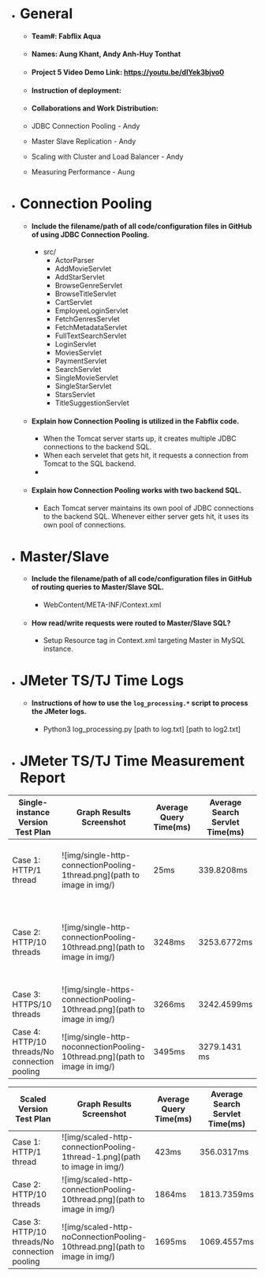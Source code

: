 - # General
    - #### Team#: Fabflix Aqua
    
    - #### Names: Aung Khant, Andy Anh-Huy Tonthat
    
    - #### Project 5 Video Demo Link: https://youtu.be/dIYek3bjvo0

    - #### Instruction of deployment:

    - #### Collaborations and Work Distribution:

    - JDBC Connection Pooling - Andy
    - Master Slave Replication - Andy
    - Scaling with Cluster and Load Balancer - Andy
    - Measuring Performance - Aung


- # Connection Pooling
    - #### Include the filename/path of all code/configuration files in GitHub of using JDBC Connection Pooling.
      - src/
        - ActorParser
        - AddMovieServlet
        - AddStarServlet
        - BrowseGenreServlet
        - BrowseTitleServlet
        - CartServlet
        - EmployeeLoginServlet
        - FetchGenresServlet
        - FetchMetadataServlet
        - FullTextSearchServlet
        - LoginServlet
        - MoviesServlet
        - PaymentServlet
        - SearchServlet
        - SingleMovieServlet
        - SingleStarServlet
        - StarsServlet
        - TitleSuggestionServlet
    - #### Explain how Connection Pooling is utilized in the Fabflix code.
      - When the Tomcat server starts up, it creates multiple JDBC connections to the backend SQL.
      - When each servelet that gets hit, it requests a connection from Tomcat to the SQL backend.
      - 
    - #### Explain how Connection Pooling works with two backend SQL.
      - Each Tomcat server maintains its own pool of JDBC connections to the backend SQL. Whenever either server gets hit, it uses its own pool of connections.

- # Master/Slave
    - #### Include the filename/path of all code/configuration files in GitHub of routing queries to Master/Slave SQL.
      - WebContent/META-INF/Context.xml

    - #### How read/write requests were routed to Master/Slave SQL?
      - Setup Resource tag in Context.xml targeting Master in MySQL instance.

- # JMeter TS/TJ Time Logs
    - #### Instructions of how to use the `log_processing.*` script to process the JMeter logs.
      - Python3 log_processing.py [path to log.txt] [path to log2.txt] 


- # JMeter TS/TJ Time Measurement Report

| **Single-instance Version Test Plan**          | **Graph Results Screenshot** | **Average Query Time(ms)** | **Average Search Servlet Time(ms)** | **Average JDBC Time(ms)** | **Analysis**                                                  |
|------------------------------------------------|----------------------------|----------------------------|-------------------------------------|---------------------------|---------------------------------------------------------------|
| Case 1: HTTP/1 thread                          | ![img/single-http-connectionPooling-1thread.png](path to image in img/) | 25ms                       | 339.8208ms                          | 4.7586ms                  | Single User means faster response time                        |
| Case 2: HTTP/10 threads                        | ![img/single-http-connectionPooling-10thread.png](path to image in img/) | 3248ms                     | 3253.6772ms                         | 10.1653ms                 | 10 users constantly hitting server means longer response time |
| Case 3: HTTPS/10 threads                       | ![img/single-https-connectionPooling-10thread.png](path to image in img/) | 3266ms                     | 3242.4599ms                         | 9.5293ms                  | ??                                                            |
| Case 4: HTTP/10 threads/No connection pooling  | ![img/single-http-noconnectionPooling-10thread.png](path to image in img/) | 3495ms                     | 3279.1431 ms                        | 5.2828ms                  | ??                                                            |

| **Scaled Version Test Plan**                   | **Graph Results Screenshot** | **Average Query Time(ms)** | **Average Search Servlet Time(ms)** | **Average JDBC Time(ms)** | **Analysis** |
|------------------------------------------------|------------------------------|----------------------------|-------------------------------------|---------------------------|--------------|
| Case 1: HTTP/1 thread                          | ![img/scaled-http-connectionPooling-1thread-1.png](path to image in img/)   | 423ms                      | 356.0317ms                          | 5.1195ms                  | ??           |
| Case 2: HTTP/10 threads                        | ![img/scaled-http-connectionPooling-10thread.png](path to image in img/)   | 1864ms                     | 1813.7359ms                         | 7.6624ms                  | ??           |
| Case 3: HTTP/10 threads/No connection pooling  | ![img/scaled-http-noConnectionPooling-10thread.png](path to image in img/)   | 1695ms                     | 1069.4557ms                         | 10.1725ms                 | ??           |
